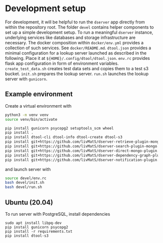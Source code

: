 # Development setup

For development, it will be helpful to run the `dserver` app directly from
within the repository root. The folder `devel` contains helper components to
set up a simple development setup. To run a meaningful `dserver` instance,
underlying services like databases and storage infrastructure are necessary.
The docker composition within `docker/env.yml` provides a collection of such
services. See `docker/README.md`. `dtool.json` provides a minimal configuration
for a lookup server launched as described in the following. Place it at
`${HOME}/.config/dtool/dtool.json`. `env.rc` provides flask app configuration
in form of environment variables. `create_test_data.sh` creates test data sets
and copies them to a test s3 bucket. `init.sh` prepares the lookup server.
`run.sh` launches the lookup server with `gunicorn`.

## Example environment

Create a virtual environment with

```bash
python3 -m venv venv
source venv/bin/activate

pip install gunicorn psycopg2 setuptools_scm wheel
pip install .
pip install dtool-cli dtool-info dtool-create dtool-s3
pip install git+https://github.com/livMatS/dserver-retrieve-plugin-mongo.git@main
pip install git+https://github.com/livMatS/dserver-search-plugin-mongo.git@main
pip install git+https://github.com/livMatS/dserver-direct-mongo-plugin.git@main
pip install git+https://github.com/livMatS/dserver-dependency-graph-plugin.git@main
pip install git+https://github.com/livMatS/dserver-notification-plugin.git@main
```

and launch server with

```bash
source devel/env.rc
bash devel/init.sh
bash devel/run.sh
```

## Ubuntu (20.04)

To run server with PostgreSQL, install dependencies

```
sudo apt install libpq-dev
pip install gunicorn psycopg2
pip install -r requirements.txt 
pip install dtool-s3
```
